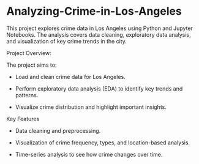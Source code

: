 # Analyzing-Crime-in-Los-Angeles
This project explores crime data in Los Angeles using Python and Jupyter Notebooks. The analysis covers data cleaning, exploratory data analysis, and visualization of key crime trends in the city.

Project Overview:

The project aims to:

- Load and clean crime data for Los Angeles.
  
- Perform exploratory data analysis (EDA) to identify key trends and patterns.
  
- Visualize crime distribution and highlight important insights.


Key Features

- Data cleaning and preprocessing.
  
- Visualization of crime frequency, types, and location-based analysis.
  
- Time-series analysis to see how crime changes over time.
